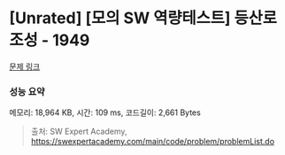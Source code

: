 # [Unrated] [모의 SW 역량테스트] 등산로 조성 - 1949 

[문제 링크](https://swexpertacademy.com/main/code/problem/problemDetail.do?contestProbId=AV5PoOKKAPIDFAUq) 

### 성능 요약

메모리: 18,964 KB, 시간: 109 ms, 코드길이: 2,661 Bytes



> 출처: SW Expert Academy, https://swexpertacademy.com/main/code/problem/problemList.do